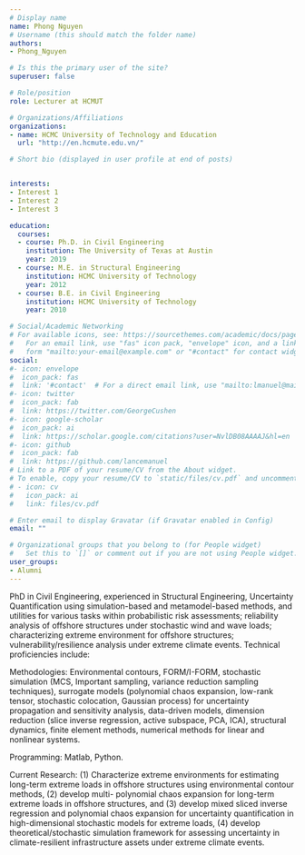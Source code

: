 ```yaml
---
# Display name
name: Phong Nguyen
# Username (this should match the folder name)
authors:
- Phong_Nguyen

# Is this the primary user of the site?
superuser: false

# Role/position
role: Lecturer at HCMUT

# Organizations/Affiliations
organizations:
- name: HCMC University of Technology and Education
  url: "http://en.hcmute.edu.vn/"

# Short bio (displayed in user profile at end of posts)


interests:
- Interest 1
- Interest 2
- Interest 3

education:
  courses:
  - course: Ph.D. in Civil Engineering
    institution: The University of Texas at Austin
    year: 2019
  - course: M.E. in Structural Engineering
    institution: HCMC University of Technology
    year: 2012
  - course: B.E. in Civil Engineering
    institution: HCMC University of Technology
    year: 2010

# Social/Academic Networking
# For available icons, see: https://sourcethemes.com/academic/docs/page-builder/#icons
#   For an email link, use "fas" icon pack, "envelope" icon, and a link in the
#   form "mailto:your-email@example.com" or "#contact" for contact widget.
social:
#- icon: envelope
#  icon_pack: fas
#  link: '#contact'  # For a direct email link, use "mailto:lmanuel@mail.utexas.edu".
#- icon: twitter
#  icon_pack: fab
#  link: https://twitter.com/GeorgeCushen
#- icon: google-scholar
#  icon_pack: ai
#  link: https://scholar.google.com/citations?user=NvlDB08AAAAJ&hl=en
#- icon: github
#  icon_pack: fab
#  link: https://github.com/lancemanuel
# Link to a PDF of your resume/CV from the About widget.
# To enable, copy your resume/CV to `static/files/cv.pdf` and uncomment the lines below.
# - icon: cv
#   icon_pack: ai
#   link: files/cv.pdf

# Enter email to display Gravatar (if Gravatar enabled in Config)
email: ""

# Organizational groups that you belong to (for People widget)
#   Set this to `[]` or comment out if you are not using People widget.
user_groups:
- Alumni
---
```

PhD in Civil Engineering, experienced in Structural Engineering, Uncertainty Quantification using simulation-based and metamodel-based methods, and utilities for various tasks within probabilistic risk assessments; reliability analysis of offshore structures under stochastic wind and wave loads; characterizing extreme environment for offshore structures; vulnerability/resilience analysis under extreme climate events. Technical proficiencies include:

Methodologies: Environmental contours, FORM/I-FORM, stochastic simulation (MCS, Important sampling, variance reduction sampling techniques), surrogate models (polynomial chaos expansion, low-rank tensor, stochastic colocation, Gaussian process) for uncertainty propagation and sensitivity analysis, data-driven models, dimension reduction (slice inverse regression, active subspace, PCA, ICA), structural dynamics, finite element methods, numerical methods for linear and nonlinear systems.

Programming: Matlab, Python.

Current Research: (1) Characterize extreme environments for estimating long-term extreme loads in offshore structures using environmental contour methods, (2) develop multi- polynomial chaos expansion for long-term extreme loads in offshore structures, and (3) develop mixed sliced inverse regression and polynomial chaos expansion for uncertainty quantification in high-dimensional stochastic models for extreme loads, (4) develop theoretical/stochastic simulation framework for assessing uncertainty in climate-resilient infrastructure assets under extreme climate events.